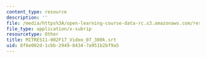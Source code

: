 ```yaml
---
content_type: resource
description: ''
file: /media/https%3A/open-learning-course-data-rc.s3.amazonaws.com/res-11-002-intentional-public-disruptions-art-responsibility-and-pedagogy-fall-2017/8f6e002d1cbb294984347a951b2bf9a5_MITRES11-002F17_Video_07_300k.srt
file_type: application/x-subrip
resourcetype: Other
title: MITRES11-002F17_Video_07_300k.srt
uid: 8f6e002d-1cbb-2949-8434-7a951b2bf9a5
---
```


